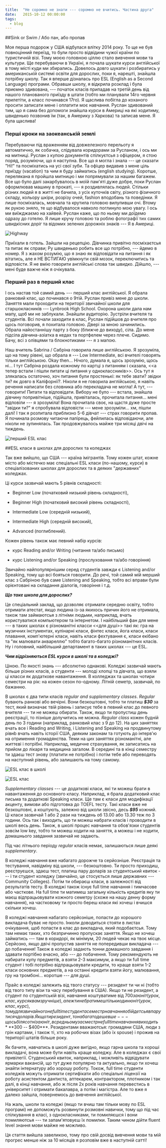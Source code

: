 ```yaml
---
title:  "Не соромно не знати --- соромно не вчитись. Частина друга"
date:   2015-10-12 00:00:00
tags: 
  - blog
---
```


##Sink or Swim / Або пан, або пропав

Моя перша подорож у США відбулася влітку 2014 року. То ще не був повноцінний переїзд, то були просто відвідини чужої країни по туристичній візі. Тому моєю головною ціллю стало вивчення мови та культури. Ще перебуваючи в Україні, я почала шукати курси англійської в тому місті куди ми збирались. Довелось довго шукати і розбиратись у американській системі освіти для дорослих, поки я, нарешті, знайшла потрібну школу. Так я вперше дізналась про ESL (English as a Second Language) програми. Обравши школу, я відкрила розклад і була приємно здивована, --- початок класів припадав на третій день від нашого планованого приїзду в штати (тобто ми планували 14го червня прилетіти, а класс починався 17го). Я щаслива побігла до коханого просити записати мене і оплатити моє навчання. Руслан здивований тим, що я сама без допомоги знайшла курси в Америці на які ходитиму, швиденько позвонив їм (так, в Америку з Харкова) та записав мене. Я була щаслива!

### Перші кроки на заокеанській землі

Перебуваючи під враженням від довжелезного перельоту я автоматично, як собачка, слідувала коридорами за Русланом, і ось ми на митниці. Руслан з купою документів спілкуєтсья з офіцером, я стою поряд, розуміючи, що я наступна. Все що я могла і знала --- це сказати "Hi!" та посміхатись на усі свої зуби. Та офіцер видавив з мене ціль приїзду (vacation) та чим я буду займатись (english studying). Коротше, перелякана я пройшла митницю і ми попрямували за нашим багажем. Все що було далі закарбувалось в моїй пам'яті дуже добре, поки Руслан оформлював машину в прокаті, --- я роздивлялась людей. Стільки різних людей я в житті не бачила, з усіх куточків світу, різного фізичного складу, кольору шкіри, розрізу очей, fashion вподобань та поведінки. Я лише посміхалась, мовчала та крутила головою вилупивши очі. Втому як рукою зняло, те що відбувалося навколо поглинуло мою увагу. І ось ми виїжджаємо на хайвей. Руслан каже, що по ньому ми доїдемо одразу до готелю. Я лише кручу головою та роблю фотографії тих самих швидкісних доріг та відомих зелених дорожніх знаків --- Я в Америці.

![Highway](/images/highway.jpg)

Приїхали в готель. Зайшли на рецепцію. Дівчинка привітно посміхаєтсья та питає як справи; Ру швиденько робить все що потрібно, --- йдемо в номер. Я з жахом розумію, що я знаю як відповідати на питання і як вітатись, але я НЕ ВСТИГАЮ увімкнути свій мозок, переключитись та відповісти. Я не вмію говорити англійські слова так швидко. Дійшло, --- мені буде важче ніж я очікувала.  

### Перший раз в перший клас

І ось настав той самий день --- перший клас англійської. Я обрала ранковий клас, що починався о 9тій. Руслан привіз мене до школи. Заняття мали проходити на території звичайної школи для старшокласників --- Lynbrook High School. Охорона школи дала нам мапу, щоб ми не заблукали. Знайшли аудиторію. Зустріли вчителя та студентів. Всі почали заходити в клас, Руслан підійшов до вчителя про щось поговорив, я похитала головою. Двері за мною зачинились. Обрала найостаннішу парту з боку (ближче до виходу), сіла. До мене підсіла дівчина-азіатка в кедах та портфелем через плече. Сидимо. Бачу, всі з олівцями та блокнотиками --- я з мапою.

Наш вчитель Sabrina / Сабріна говорила лише англійською. Я зрозуміла, що на тому рівені, що обрала я --- Low Intermediate, всі вчителі говорять тільки англійською. Okay then... Нічого, думала я, щось зрозумію, щось ні... І тут Сабріна роздала кожному по картці з питанням і сказала, <<а тепер встали і пішли питати ці питання у одноклассників>>. Ось тут я злякалась остаточно, хоч питання були простенькі: як тебе звати? звідки ти? як довго в Каліфорнії?. Ніколи я не говорила англійською, я навіть речення написати без словника або перекладача не могла! А тут, --- говорити! Питати та відповідати. Вибору не було --- встала, знайшла дівчину попривітніше, підійшла, привіталась, прочитала питання... мені відповіли --- я зрозуміла! Вона прочитала своє, на щастя дуже просте "звідки ти?" я спробувала відповісти --- мене зрозуміли... хм, пішли далі! І так я розпитала приблизно 5-6 дівчат --- страх говорити пропав. Я починала розмову читаючи папірець, фейлилась відповідаючи, але ніколи не зупинялась. Так продовжувалось майже три місяці двічі на тиждень.

![перший ESL клас](/images/esl1.jpg)

##ESL класи в школах для дорослих та коледжах

Так вже вийшло, що США --- країна імігрантів. Тому кожен штат, кожне місто або містечко має спеціальні ESL класи (по-нашому, курси) в спеціалізованих школах для дорослих та в деяких "державних" коледжах. 

Ці курси зазвичай мають 5 рівнів складності: 

- Beginner Low (початковий низький рівень складності), 

- Beginner High (початковий високий рівень складності), 

- Intermediate Low (середній низький), 

- Intermediate High (середній високий),

- Advanced (поглиблений).

Кожен рівень також має певний набір курсів:

- курс Reading and/or Writing (читання та/або письмо)

- курс Listening and/or Speaking (прослуховання та/або говоріння)

Звичайно найпопулярнішим серед студентів завжди є Listening and/or Speaking, тому що всі бояться говорити. До речі, той самий мій мерший клас з Сабріною був саме Listening and Speaking, тобто всі вправи були орієнтовані на складання діалогів, говоріння і т.д.

***Що таке школа для дорослих?*** 

Це спеціальний заклад, що дозволяє отримати середню освіту, тобто отримати атестат, якщо людина із-за якихось причин його не отримала, також там займаютсья з літніми людьми, наприклад, вчать користуватися компьютером та інтернетом. І найбільший фан для мене --- в таких школах є різноманітні класси <<для душі>> такі як: гра на музичних інстументах, кулінарні класи, фінтес класи, йога класи, класи плавання, комп'ютерні класи, навіть класи фехтування є, класи екібано та "як малювати аквареллю" тобто багато-багато різноманітних класів. Ну і головний, найбільший департамент в таких школах --- це ESL.

***Чим відрізняються ESL курси в школі та в коледжі?***

Ціною. По якості знань --- абсолютно однакові. Коледжі зазвичай мають більше різних класів, а студенти --- молоді хлопці та дівчата, що взяли ці класси як додаткове навантаження. В колледжах та школах чотири семестри на рік: на кожен сезон по-одному. Літній семетр, зазвичай, по бажанню.

В школах є два типи класів *regular and supplementary classes*. *Regular* бувають ранкові або вечірні. Вони безкоштовні, тобто ти платиш ***$30*** за тест, який визначає твій рівень і записує тебе в певний клас до певного вчителя --- ти не можеш обирати. Також, якщо ти пропустиш день реєстрації, то пізніше долучитись не можна. *Regular class* кожен будній день по 3 години (наприклад, ранковий клас з 9 до 12). На цих заняттях вчать все і Reading and Writing, і Listening and Speaking на продвинутому рівнb вчать навіть історії США, деяким законам та готують до інтерв'ю на отримення громадянства. Теми на цих заняттях різноманітні, але життєві і потрібні. Наприклад, медичне страхування, як записатись на прийом до лікаря та медицина загалом. В середині та в кінці семестру ти здаєш тест знову (платити не потрібно) і потім тебе або переводять на наступний рівень, або залишають на тому самому.

![ESL клас в школі](/images/esl2.jpg)

![ESL клас](/images/esl3.jpg)

*Supplementary classes* --- це додаткові класи, які ти можеш брати в навантаження до основного класу. Наприклад, я брала додатковий клас письма та додаткові Speaking класи. Ще там є  класи для модифікації акценту, вимови або підготовка до TOEFL тесту. Такі класи вже не безкоштовні, а коштують, залежно від школи звісно, десь ***$95*** кожний. Ці класи зазвичай 1 або 2 рази на тиждень об 13.00 або 13.30 теж по 3 години. Ось так і виходить, що ти можеш набрати класів і проводити в школі весь день. Також, в школі процес навчання та обов'язки студентів зовсім low key, тобто ти можеш ходити на заняття, а можеш і не ходити, домашнього завдання зазвичай не задають.

Під час літнього періоду *regular* класів немає, залишаються лише деякі *supplementary*. 

В коледжі навчання вже набагато дорожче та серйозніше. Реєстрація та тестування, навідміну від школи, --- безкоштовно. Ти просто приходиш, реєструєшся, здаєш тест, платиш пару доларів за студентський квиток --- і ти студент коледжу (звичайно, це стосується лише державних --- Community Colleges). Потім ти обираєш класи, в залежності від результатів тесту. В коледжі також існує full time навчання і тимчасове або часткове. На full time ти матимеш загальну кількість кредитів яку ти маєш відпрацьовувати кожного семетру (схоже на нашу денну форму навчання), на частковому ти просто береш класи які хочеш і вчишся скільки хочеш. 

В коледжі навчання набагато серйозніше, попасти до хорошого викладача буває не просто. Інколи доводиться стояти в листах очікування, щоб попасти в клас до викладача, який подобаєтсья. Тому там немає таких, хто безпричинно пропускає заняття. Якщо не хочеш займатись --- там в коридорі, як мінімум, 20 людей чекає на твоє місце. Серйозно, якщо двічі пропустив заняття не попередивши викладача --- до побачення! Також в коледжі задають тонни домашного завдання і здавати портібно вчасно, або --- до побачення. Тому рекомендують не набирати купу предметів, а взяти 2-3 максимум, а якщо ти full time студент і тобі потрібно відпрацьовувати кредити, то краще взяти 1-2 класи основних предметів, а на останні кредити взяти йогу, малювання, гру на тромбоні... коротше --- для душі.

Прайс в коледжі залежить від твого статусу --- резидент ти чи ні (тобто від твого типу візи та часу перебування в США). Якщо ти не резидент, а студент по студентській візі, навчання коштуватиме від $700 за юніт (урок, клас, курс як вам зручніше), але ж ти не братимеш тільки один юніт (урок, клас, курс), тому для звичайного не full time студента семестр навчання обійдетсья в пару тисяч доларів. Якщо ти резидент, то набагато дешевше --- щось біля сотні за юніт, в средньому за сместр не full time навчання виходить ***$300 -- $400***. Резидентами вважаютсья: громадяни США, люди з грін картами, і також ті, хто на робочих візах (або їх spouse) і прожив на території штатів більше року.

Як бачите, навчатись в школі дуже вигідно, якщо гарна школа та хороші викладачі, вона може бути навіть краще коледжу. Але в коледжах є свої привілегії. Студенський квиток, наприклад, і можливіть відвідувати ярмарки вакансій, що тут дуже популярно та актуально, якщо ти хочеш знайти інтернатуру або хорошу роботу. Токож, full time студенти коледжів можуть отримати сертифікати або спеціальні ліцензії на роботу асистентом дантиста, аптекарем, контрактором, плотником і так далі, в кінці навчання, або ж після 2х років навчання перевестись в університет і отримати бакалавра, а потім і магістра. Але то вже я далеко зайшла, повернемось до вивчення англійської.

На жаль, школи та коледжі (якщо ти вчиш там тільки мову по ESL програмі) не допоможуть розвинути розмовні навички, тому що під час спілкування в класі, з однокласниками, ти помиляєшся і вони помиляютсья --- ти запам'ятовуєш їх помилки. Таким чином дійти fluent level знання мови майже не можливо.

Ця стаття вийшла завеликою, тому про свій досвід вивчення мови та мій прогрес менше ніж за 10 місяців я розповім вже в наступній сатті!


